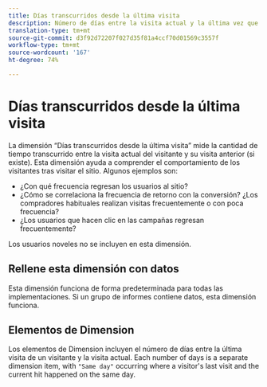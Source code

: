 ```yaml
---
title: Días transcurridos desde la última visita
description: Número de días entre la visita actual y la última vez que la visitaron.
translation-type: tm+mt
source-git-commit: d3f92d72207f027d35f81a4ccf70d01569c3557f
workflow-type: tm+mt
source-wordcount: '167'
ht-degree: 74%

---
```



# Días transcurridos desde la última visita

La dimensión “Días transcurridos desde la última visita” mide la cantidad de tiempo transcurrido entre la visita actual del visitante y su visita anterior (si existe). Esta dimensión ayuda a comprender el comportamiento de los visitantes tras visitar el sitio. Algunos ejemplos son:

* ¿Con qué frecuencia regresan los usuarios al sitio?
* ¿Cómo se correlaciona la frecuencia de retorno con la conversión? ¿Los compradores habituales realizan visitas frecuentemente o con poca frecuencia?
* ¿Los usuarios que hacen clic en las campañas regresan frecuentemente?

Los usuarios noveles no se incluyen en esta dimensión.

## Rellene esta dimensión con datos

Esta dimensión funciona de forma predeterminada para todas las implementaciones. Si un grupo de informes contiene datos, esta dimensión funciona.

## Elementos de Dimension

Los elementos de Dimension incluyen el número de días entre la última visita de un visitante y la visita actual. Each number of days is a separate dimension item, with `"Same day"` occurring where a visitor&#39;s last visit and the current hit happened on the same day.
